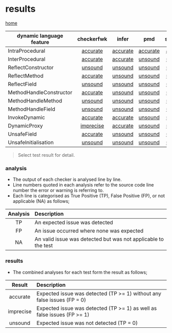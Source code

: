 # results

[home](https://github.com/michaelemery/staticanalysis)

| dynamic language feature | checkerfwk | infer | pmd |  spotbugs |
| --- | :---: | :---: | :---: | :---: |
| IntraProcedural | [accurate](https://github.com/michaelemery/staticanalysis/blob/master/results/checkerframework.md#IntraProcedural) | [accurate](https://github.com/michaelemery/staticanalysis/blob/master/results/infer.md#IntraProcedural) | [accurate](https://github.com/michaelemery/staticanalysis/blob/master/results/pmd.md#IntraProcedural) | [accurate](https://github.com/michaelemery/staticanalysis/blob/master/results/spotbugs.md#IntraProcedural) |
| InterProcedural | [accurate](https://github.com/michaelemery/staticanalysis/blob/master/results/checkerframework.md#InterProcedural) | [accurate](https://github.com/michaelemery/staticanalysis/blob/master/results/infer.md#InterProcedural) | [unsound](https://github.com/michaelemery/staticanalysis/blob/master/results/pmd.md#InterProcedural) | [unsound](https://github.com/michaelemery/staticanalysis/blob/master/results/spotbugs.md#InterProcedural) |
| ReflectConstructor | [unsound](https://github.com/michaelemery/staticanalysis/blob/master/results/checkerframework.md#ReflectConstructor) | [unsound](https://github.com/michaelemery/staticanalysis/blob/master/results/infer.md#ReflectConstructor) | [unsound](https://github.com/michaelemery/staticanalysis/blob/master/results/pmd.md#ReflectConstructor) | [unsound](https://github.com/michaelemery/staticanalysis/blob/master/results/spotbugs.md#ReflectConstructor) |
| ReflectMethod | [accurate](https://github.com/michaelemery/staticanalysis/blob/master/results/checkerframework.md#ReflectMethod) | [unsound](https://github.com/michaelemery/staticanalysis/blob/master/results/infer.md#ReflectMethod) | [unsound](https://github.com/michaelemery/staticanalysis/blob/master/results/pmd.md#ReflectMethod) | [unsound](https://github.com/michaelemery/staticanalysis/blob/master/results/spotbugs.md#ReflectMethod) |
| ReflectField | [unsound](https://github.com/michaelemery/staticanalysis/blob/master/results/checkerframework.md#ReflectField) | [unsound](https://github.com/michaelemery/staticanalysis/blob/master/results/infer.md#ReflectField) | [unsound](https://github.com/michaelemery/staticanalysis/blob/master/results/pmd.md#ReflectField) | [unsound](https://github.com/michaelemery/staticanalysis/blob/master/results/spotbugs.md#ReflectField) |
| MethodHandleConstructor | [accurate](https://github.com/michaelemery/staticanalysis/blob/master/results/checkerframework.md#MethodHandleConstructor) | [unsound](https://github.com/michaelemery/staticanalysis/blob/master/results/infer.md#MethodHandleConstructor) | [unsound](https://github.com/michaelemery/staticanalysis/blob/master/results/pmd.md#MethodHandleConstructor) | [unsound](https://github.com/michaelemery/staticanalysis/blob/master/results/spotbugs.md#MethodHandleConstructor) |
| MethodHandleMethod | [unsound](https://github.com/michaelemery/staticanalysis/blob/master/results/checkerframework.md#MethodHandleMethod) | [unsound](https://github.com/michaelemery/staticanalysis/blob/master/results/infer.md#MethodHandleMethod) | [unsound](https://github.com/michaelemery/staticanalysis/blob/master/results/pmd.md#MethodHandleMethod) | [unsound](https://github.com/michaelemery/staticanalysis/blob/master/results/spotbugs.md#MethodHandleMethod) |
| MethodHandleField | [unsound](https://github.com/michaelemery/staticanalysis/blob/master/results/checkerframework.md#MethodHandleField) | [unsound](https://github.com/michaelemery/staticanalysis/blob/master/results/infer.md#MethodHandleField) | [unsound](https://github.com/michaelemery/staticanalysis/blob/master/results/pmd.md#MethodHandleField) | [unsound](https://github.com/michaelemery/staticanalysis/blob/master/results/spotbugs.md#MethodHandleField) |
| InvokeDynamic | [accurate](https://github.com/michaelemery/staticanalysis/blob/master/results/checkerframework.md#InvokeDynamic) | [accurate](https://github.com/michaelemery/staticanalysis/blob/master/results/infer.md#InvokeDynamic) | [unsound](https://github.com/michaelemery/staticanalysis/blob/master/results/pmd.md#InvokeDynamic) | [unsound](https://github.com/michaelemery/staticanalysis/blob/master/results/spotbugs.md#MethodHandleField) |
| DynamicProxy | [imprecise](https://github.com/michaelemery/staticanalysis/blob/master/results/checkerframework.md#DynamicProxy) | [accurate](https://github.com/michaelemery/staticanalysis/blob/master/results/infer.md#DynamicProxy) | [unsound](https://github.com/michaelemery/staticanalysis/blob/master/results/pmd.md#DynamicProxy) | [unsound](https://github.com/michaelemery/staticanalysis/blob/master/results/spotbugs.md#DynamicProxy) |
| UnsafeField | [accurate](https://github.com/michaelemery/staticanalysis/blob/master/results/checkerframework.md#UnsafeField) | [unsound](https://github.com/michaelemery/staticanalysis/blob/master/results/infer.md#UnsafeField) | [unsound](https://github.com/michaelemery/staticanalysis/blob/master/results/pmd.md#UnsafeField) | [unsound](https://github.com/michaelemery/staticanalysis/blob/master/results/spotbugs.md#UnsafeField) |
| UnsafeInitialisation | [unsound](https://github.com/michaelemery/staticanalysis/blob/master/results/checkerframework.md#UnsafeInitialisation) | [unsound](https://github.com/michaelemery/staticanalysis/blob/master/results/infer.md#UnsafeInitialisation) | [unsound](https://github.com/michaelemery/staticanalysis/blob/master/results/pmd.md#UnsafeInitialisation) | [unsound](https://github.com/michaelemery/staticanalysis/blob/master/results/spotbugs.md#UnsafeInitialisation) |

> Select test result for detail.

### analysis

* The output of each checker is analysed line by line.
* Line numbers quoted in each analysis refer to the source code line number the error or warning is referring to.
* Each line is categorised as True Positive (TP), False Positive (FP), or not applicable (NA) as follows;

| Analysis | Description |
| :---: | :--- |
| TP | An expected issue was detected |
| FP | An issue occurred where none was expected |
| NA | An valid issue was detected but was not applicable to the test |

### results

* The combined analyses for each test form the result as follows;

| Result | Description |
| :---: | :--- |
| accurate | Expected issue was detected (TP >= 1) without any false issues (FP = 0) |
| imprecise | Expected issue was detected (TP >= 1) as well as false issues (FP >= 1) |
| unsound | Expected issue was not detected (TP = 0)|

